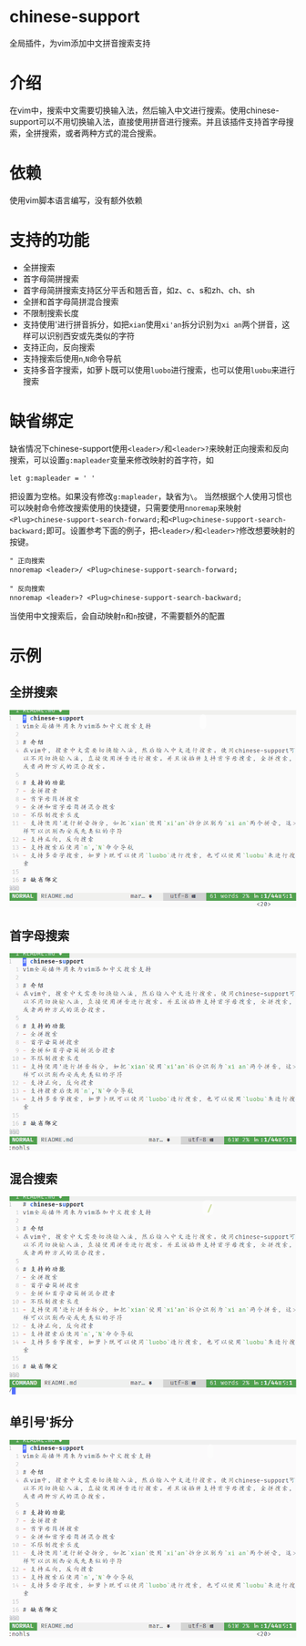 # chinese-support
全局插件，为vim添加中文拼音搜索支持

# 介绍
在vim中，搜索中文需要切换输入法，然后输入中文进行搜索。使用chinese-support可以不用切换输入法，直接使用拼音进行搜索。并且该插件支持首字母搜索，全拼搜索，或者两种方式的混合搜索。

# 依赖
使用vim脚本语言编写，没有额外依赖

# 支持的功能
- 全拼搜索
- 首字母简拼搜索
- 首字母简拼搜索支持区分平舌和翘舌音，如z、c、s和zh、ch、sh
- 全拼和首字母简拼混合搜索
- 不限制搜索长度
- 支持使用'进行拼音拆分，如把`xian`使用`xi'an`拆分识别为`xi an`两个拼音，这样可以识别西安或先类似的字符
- 支持正向，反向搜索
- 支持搜索后使用`n`,`N`命令导航
- 支持多音字搜索，如萝卜既可以使用`luobo`进行搜索，也可以使用`luobu`来进行搜索

# 缺省绑定
缺省情况下chinese-support使用`<leader>/`和`<leader>?`来映射正向搜索和反向搜索，可以设置`g:mapleader`变量来修改映射的首字符，如
```
let g:mapleader = ' '
```
把<leader>设置为空格。如果没有修改`g:mapleader`，缺省为`\`。
当然根据个人使用习惯也可以映射命令修改搜索使用的快捷键，只需要使用`nnoremap`来映射`<Plug>chinese-support-search-forward;`和`<Plug>chinese-support-search-backward;`即可。设置参考下面的例子，把`<leader>/`和`<leader>?`修改想要映射的按键。
```
" 正向搜索
nnoremap <leader>/ <Plug>chinese-support-search-forward;

" 反向搜索
nnoremap <leader>? <Plug>chinese-support-search-backward;

```
当使用中文搜索后，会自动映射`n`和`n`按键，不需要额外的配置

# 示例

## 全拼搜索
![全拼搜索演示](https://github.com/xuanyusa/reference/blob/89c9cb6b7e8b06caa3283e6e049f667f25f90b0f/vim/chinese-support/quanpin.gif)

## 首字母搜索
![首字母搜索演示](https://github.com/xuanyusa/reference/blob/89c9cb6b7e8b06caa3283e6e049f667f25f90b0f/vim/chinese-support/szm.gif)

## 混合搜索
![混合搜索演示](https://github.com/xuanyusa/reference/blob/89c9cb6b7e8b06caa3283e6e049f667f25f90b0f/vim/chinese-support/hunhe.gif)

## 单引号'拆分
![单引号拆分演示](https://github.com/xuanyusa/reference/blob/89c9cb6b7e8b06caa3283e6e049f667f25f90b0f/vim/chinese-support/danyinhao.gif)

